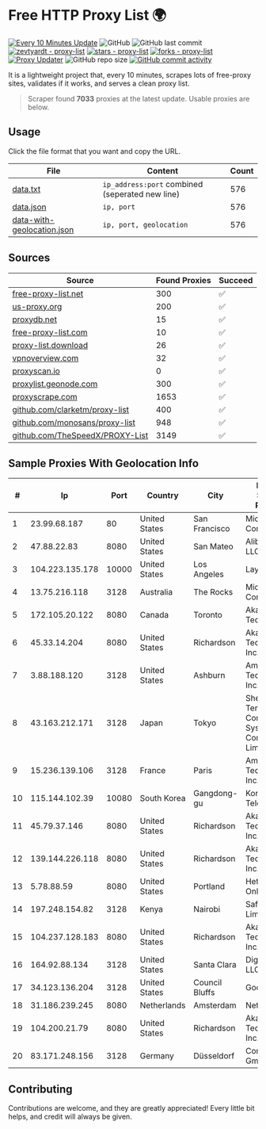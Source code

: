 
# Free HTTP Proxy List 🌍

[![Every 10 Minutes Update](https://github.com/mertguvencli/http-proxy-list/actions/workflows/main.yml/badge.svg?branch=main)](https://github.com/mertguvencli/http-proxy-list/actions/workflows/main.yml)
![GitHub](https://img.shields.io/github/license/mertguvencli/http-proxy-list)
![GitHub last commit](https://img.shields.io/github/last-commit/mertguvencli/http-proxy-list)
[![zevtyardt - proxy-list](https://img.shields.io/static/v1?label=zevtyardt&message=proxy-list&color=blue&logo=github)](https://github.com/zevtyardt/proxy-list "Go to GitHub repo")
[![stars - proxy-list](https://img.shields.io/github/stars/zevtyardt/proxy-list?style=social)](https://github.com/zevtyardt/proxy-list)
[![forks - proxy-list](https://img.shields.io/github/forks/zevtyardt/proxy-list?style=social)](https://github.com/zevtyardt/proxy-list)
[![Proxy Updater](https://github.com/zevtyardt/proxy-list/workflows/Proxy%20Updater/badge.svg)](https://github.com/zevtyardt/proxy-list/actions?query=workflow:"Proxy+Updater")
![GitHub repo size](https://img.shields.io/github/repo-size/zevtyardt/proxy-list)
[![GitHub commit activity](https://img.shields.io/github/commit-activity/m/zevtyardt/proxy-list?logo=commits)](https://github.com/zevtyardt/proxy-list/commits/main)

It is a lightweight project that, every 10 minutes, scrapes lots of free-proxy sites, validates if it works, and serves a clean proxy list.

> Scraper found **7033** proxies at the latest update. Usable proxies are below.

## Usage

Click the file format that you want and copy the URL.

|File|Content|Count|
|----|-------|-----|
|[data.txt](https://raw.githubusercontent.com/mertguvencli/http-proxy-list/main/proxy-list/data.txt)|`ip_address:port` combined (seperated new line)|576|
|[data.json](https://raw.githubusercontent.com/mertguvencli/http-proxy-list/main/proxy-list/data.json)|`ip, port`|576|
|[data-with-geolocation.json](https://raw.githubusercontent.com/mertguvencli/http-proxy-list/main/proxy-list/data-with-geolocation.json)|`ip, port, geolocation`|576|

## Sources

|Source|Found Proxies|Succeed|
|------|-------------|-------|
|[free-proxy-list.net](https://free-proxy-list.net)|300|✅|
|[us-proxy.org](https://www.us-proxy.org)|200|✅|
|[proxydb.net](http://proxydb.net)|15|✅|
|[free-proxy-list.com](https://free-proxy-list.com/?page=&port=&type%5B%5D=http&type%5B%5D=https&up_time=0&search=Search)|10|✅|
|[proxy-list.download](https://www.proxy-list.download/HTTP)|26|✅|
|[vpnoverview.com](https://vpnoverview.com/privacy/anonymous-browsing/free-proxy-servers)|32|✅|
|[proxyscan.io](https://www.proxyscan.io)|0|✅|
|[proxylist.geonode.com](https://proxylist.geonode.com/api/proxy-list?limit=300&page=1&sort_by=lastChecked&sort_type=desc&protocols=http,https)|300|✅|
|[proxyscrape.com](https://api.proxyscrape.com/v2/?request=displayproxies&protocol=http&timeout=10000&country=all&ssl=all&anonymity=all)|1653|✅|
|[github.com/clarketm/proxy-list](https://raw.githubusercontent.com/clarketm/proxy-list/master/proxy-list-raw.txt)|400|✅|
|[github.com/monosans/proxy-list](https://raw.githubusercontent.com/monosans/proxy-list/main/proxies/http.txt)|948|✅|
|[github.com/TheSpeedX/PROXY-List](https://raw.githubusercontent.com/TheSpeedX/PROXY-List/master/http.txt)|3149|✅|


## Sample Proxies With Geolocation Info

|#|Ip|Port|Country|City|Internet Service Provider|
|-|--|----|-------|----|-------------------------|
|1|23.99.68.187|80|United States|San Francisco|Microsoft Corporation|
|2|47.88.22.83|8080|United States|San Mateo|Alibaba.com LLC|
|3|104.223.135.178|10000|United States|Los Angeles|LayerHost|
|4|13.75.216.118|3128|Australia|The Rocks|Microsoft Corporation|
|5|172.105.20.122|8080|Canada|Toronto|Akamai Technologies|
|6|45.33.14.204|8080|United States|Richardson|Akamai Technologies, Inc.|
|7|3.88.188.120|3128|United States|Ashburn|Amazon Technologies Inc.|
|8|43.163.212.171|3128|Japan|Tokyo|Shenzhen Tencent Computer Systems Company Limited|
|9|15.236.139.106|3128|France|Paris|Amazon Technologies Inc.|
|10|115.144.102.39|10080|South Korea|Gangdong-gu|Korea Telecom|
|11|45.79.37.146|8080|United States|Richardson|Akamai Technologies, Inc.|
|12|139.144.226.118|8080|United States|Richardson|Akamai Technologies, Inc.|
|13|5.78.88.59|8080|United States|Portland|Hetzner Online GmbH|
|14|197.248.154.82|3128|Kenya|Nairobi|Safaricom Limited|
|15|104.237.128.183|8080|United States|Richardson|Akamai Technologies, Inc.|
|16|164.92.88.134|3128|United States|Santa Clara|DigitalOcean, LLC|
|17|34.123.136.204|3128|United States|Council Bluffs|Google LLC|
|18|31.186.239.245|8080|Netherlands|Amsterdam|NetSkope Inc|
|19|104.200.21.79|8080|United States|Richardson|Akamai Technologies, Inc.|
|20|83.171.248.156|3128|Germany|Düsseldorf|Contabo GmbH|



## Contributing

Contributions are welcome, and they are greatly appreciated! Every
little bit helps, and credit will always be given.

